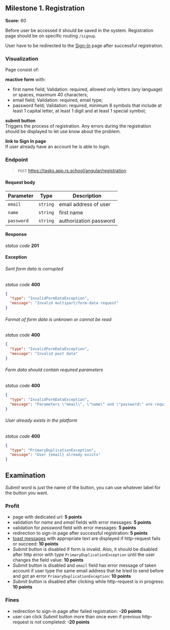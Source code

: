 ## Milestone 1. Registration

**Score:** 60

Before user be accessed it should be saved in the system.
Registration page should be on specific routing `/signup`.

User have to be redirected to the [Sign-In](./milestone_2.login.md) page after successful registration.

### Visualization

Page consist of:

**reactive form** with:

- first name field; Validation: required, allowed only letters (any language) or spaces, maximum 40
  characters;
- email field; Validation: required, email type;
- password field; Validation: required, minimum 8 symbols that include at least 1 capital letter, at
  least 1 digit and at least 1 special symbol;

**submit button**  
Triggers the process of registration. Any errors during the registration should be displayed to let
use know about the problem.

**link to Sign In page**  
If user already have an account he is able to login.

### Endpoint

> `POST` https://tasks.app.rs.school/angular/registration

#### Request body

| Parameter  | Type     | Description            |
| ---------- | -------- | ---------------------- |
| `email`    | `string` | email address of user  |
| `name`     | `string` | first name             |
| `password` | `string` | authorization password |

#### Response

_status code_ **201**

#### Exception

###### Sent form data is corrupted

_status code_ **400**

```json
{
  "type": "InvalidFormDataException",
  "message": "Invalid multipart/form-data request"
}
```

###### Format of form data is unknown or cannot be read

_status code_ **400**

```json
{
  "type": "InvalidFormDataException",
  "message": "Invalid post data"
}
```

###### Form data should contain required parameters

_status code_ **400**

```json
{
  "type": "InvalidFormDataException",
  "message": "Parameters \"email\", \"name\" and \"password\" are required"
}
```

###### User already exists in the platform

_status code_ **400**

```json
{
  "type": "PrimaryDuplicationException",
  "message": "User {email} already exists"
}
```

## Examination

_Submit_ word is just the name of the button, you can use whatever label for the button you want.

### Profit

- page with dedicated url: **5 points**
- validation for _name_ and _email_ fields with error messages: **5 points**
- validation for _password_ field with error messages: **5 points**
- redirection to sign-in page after successful registration: **5 points**
- [toast messages](./README.md#toast) with appropriate text are displayed if http-request fails or
  succeed: **10 points**
- _Submit_ button is disabled if form is invalid. Also, it should be disabled after http error with
  type `PrimaryDuplicationException` until the user changes the field value: **10 points**
- _Submit_ button is disabled and `email` field has error message of taken account if user type the
  same email address that he tried to send before and got
  an error `PrimaryDuplicationException`: **10 points**
- _Submit_ button is disabled after clicking while http-request is in progress: **10 points**

### Fines

- redirection to sign-in page after failed registration: **-20 points**
- user can click _Submit_ button more than once even if previous http-request
  is not completed: **-20 points**
